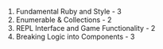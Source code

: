 1. Fundamental Ruby and Style - 3
2. Enumerable & Collections - 2
3. REPL Interface and Game Functionality - 2
4. Breaking Logic into Components - 3
